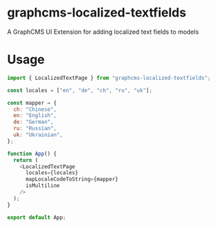 # graphcms-localized-textfields

A GraphCMS UI Extension for adding localized text fields to models

# Usage

```js
import { LocalizedTextPage } from "graphcms-localized-textfields";

const locales = ["en", "de", "ch", "ru", "uk"];

const mapper = {
  ch: "Chinese",
  en: "English",
  de: "German",
  ru: "Russian",
  uk: "Ukrainian",
};

function App() {
  return (
    <LocalizedTextPage
      locales={locales}
      mapLocaleCodeToString={mapper}
      isMultiline
    />
  );
}

export default App;
```
